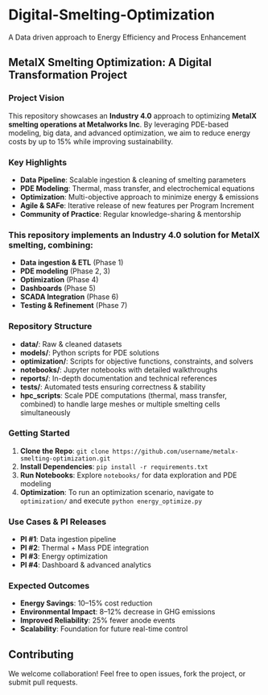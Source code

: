 # Digital-Smelting-Optimization
A Data driven approach to Energy Efficiency and Process Enhancement

## MetalX Smelting Optimization: A Digital Transformation Project

### Project Vision
This repository showcases an **Industry 4.0** approach to optimizing **MetalX smelting operations at Metalworks Inc**. 
By leveraging PDE-based modeling, big data, and advanced optimization, we aim to reduce energy costs by up to 15% while improving sustainability.

### Key Highlights
- **Data Pipeline**: Scalable ingestion & cleaning of smelting parameters
- **PDE Modeling**: Thermal, mass transfer, and electrochemical equations
- **Optimization**: Multi-objective approach to minimize energy & emissions
- **Agile & SAFe**: Iterative release of new features per Program Increment
- **Community of Practice**: Regular knowledge-sharing & mentorship

### This repository implements an **Industry 4.0** solution for MetalX smelting, combining:
- **Data ingestion & ETL** (Phase 1)
- **PDE modeling** (Phase 2, 3)
- **Optimization** (Phase 4)
- **Dashboards** (Phase 5)
- **SCADA Integration** (Phase 6)
- **Testing & Refinement** (Phase 7)

### Repository Structure
- **data/**: Raw & cleaned datasets
- **models/**: Python scripts for PDE solutions
- **optimization/**: Scripts for objective functions, constraints, and solvers
- **notebooks/**: Jupyter notebooks with detailed walkthroughs
- **reports/**: In-depth documentation and technical references
- **tests/**: Automated tests ensuring correctness & stability
- **hpc_scripts**: Scale PDE computations (thermal, mass transfer, combined) to handle large meshes or multiple smelting cells simultaneously

### Getting Started
1. **Clone the Repo**: `git clone https://github.com/username/metalx-smelting-optimization.git`
2. **Install Dependencies**: `pip install -r requirements.txt`
3. **Run Notebooks**: Explore `notebooks/` for data exploration and PDE modeling
4. **Optimization**: To run an optimization scenario, navigate to `optimization/` and execute 
   `python energy_optimize.py`

### Use Cases & PI Releases
- **PI #1**: Data ingestion pipeline
- **PI #2**: Thermal + Mass PDE integration
- **PI #3**: Energy optimization
- **PI #4**: Dashboard & advanced analytics

### Expected Outcomes
- **Energy Savings**: 10–15% cost reduction
- **Environmental Impact**: 8–12% decrease in GHG emissions
- **Improved Reliability**: 25% fewer anode events
- **Scalability**: Foundation for future real-time control

## Contributing
We welcome collaboration! 
Feel free to open issues, fork the project, or submit pull requests.


